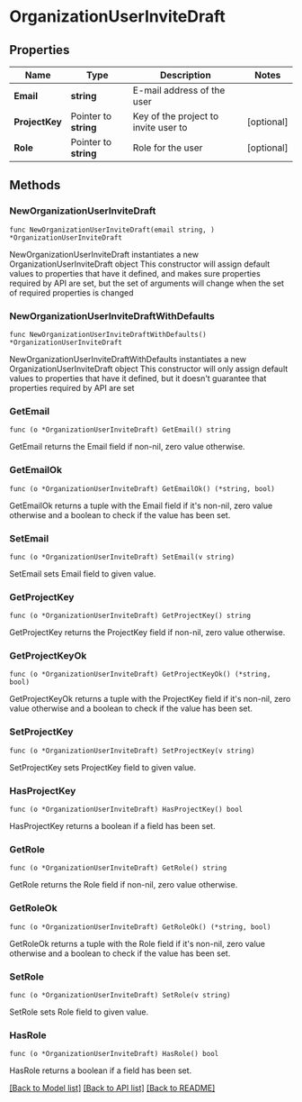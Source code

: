 # OrganizationUserInviteDraft

## Properties

Name | Type | Description | Notes
------------ | ------------- | ------------- | -------------
**Email** | **string** | E-mail address of the user | 
**ProjectKey** | Pointer to **string** | Key of the project to invite user to | [optional] 
**Role** | Pointer to **string** | Role for the user | [optional] 

## Methods

### NewOrganizationUserInviteDraft

`func NewOrganizationUserInviteDraft(email string, ) *OrganizationUserInviteDraft`

NewOrganizationUserInviteDraft instantiates a new OrganizationUserInviteDraft object
This constructor will assign default values to properties that have it defined,
and makes sure properties required by API are set, but the set of arguments
will change when the set of required properties is changed

### NewOrganizationUserInviteDraftWithDefaults

`func NewOrganizationUserInviteDraftWithDefaults() *OrganizationUserInviteDraft`

NewOrganizationUserInviteDraftWithDefaults instantiates a new OrganizationUserInviteDraft object
This constructor will only assign default values to properties that have it defined,
but it doesn't guarantee that properties required by API are set

### GetEmail

`func (o *OrganizationUserInviteDraft) GetEmail() string`

GetEmail returns the Email field if non-nil, zero value otherwise.

### GetEmailOk

`func (o *OrganizationUserInviteDraft) GetEmailOk() (*string, bool)`

GetEmailOk returns a tuple with the Email field if it's non-nil, zero value otherwise
and a boolean to check if the value has been set.

### SetEmail

`func (o *OrganizationUserInviteDraft) SetEmail(v string)`

SetEmail sets Email field to given value.


### GetProjectKey

`func (o *OrganizationUserInviteDraft) GetProjectKey() string`

GetProjectKey returns the ProjectKey field if non-nil, zero value otherwise.

### GetProjectKeyOk

`func (o *OrganizationUserInviteDraft) GetProjectKeyOk() (*string, bool)`

GetProjectKeyOk returns a tuple with the ProjectKey field if it's non-nil, zero value otherwise
and a boolean to check if the value has been set.

### SetProjectKey

`func (o *OrganizationUserInviteDraft) SetProjectKey(v string)`

SetProjectKey sets ProjectKey field to given value.

### HasProjectKey

`func (o *OrganizationUserInviteDraft) HasProjectKey() bool`

HasProjectKey returns a boolean if a field has been set.

### GetRole

`func (o *OrganizationUserInviteDraft) GetRole() string`

GetRole returns the Role field if non-nil, zero value otherwise.

### GetRoleOk

`func (o *OrganizationUserInviteDraft) GetRoleOk() (*string, bool)`

GetRoleOk returns a tuple with the Role field if it's non-nil, zero value otherwise
and a boolean to check if the value has been set.

### SetRole

`func (o *OrganizationUserInviteDraft) SetRole(v string)`

SetRole sets Role field to given value.

### HasRole

`func (o *OrganizationUserInviteDraft) HasRole() bool`

HasRole returns a boolean if a field has been set.


[[Back to Model list]](../README.md#documentation-for-models) [[Back to API list]](../README.md#documentation-for-api-endpoints) [[Back to README]](../README.md)


